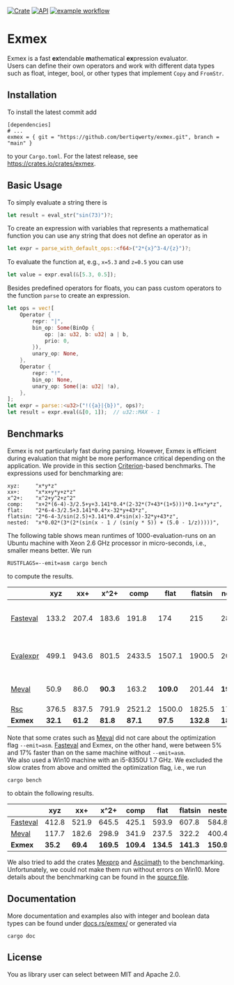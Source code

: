 [![Crate](https://img.shields.io/crates/v/exmex.svg)](https://crates.io/crates/exmex)
[![API](https://docs.rs/exmex/badge.svg)](https://docs.rs/exmex)
[![example workflow](https://github.com/bertiqwerty/exmex/actions/workflows/rust.yml/badge.svg)](https://github.com/bertiqwerty/exmex)
# Exmex

Exmex is a fast **ex**tendable **m**athematical **ex**pression evaluator.  
Users can define their own operators and work with different data types such
as float, integer, bool, or other types that implement `Copy` and `FromStr`.

## Installation
To install the latest commit add
```
[dependencies]
# ...
exmex = { git = "https://github.com/bertiqwerty/exmex.git", branch = "main" }
```
to your `Cargo.toml`. For the latest release, see https://crates.io/crates/exmex.

## Basic Usage
To simply evaluate a string there is
```rust
let result = eval_str("sin(73)")?;
```
To create an expression with variables that represents a mathematical function you can
use any string that does not define an operator as in
```rust
let expr = parse_with_default_ops::<f64>("2*{x}^3-4/{z}")?;
```
To evaluate the function at, e.g., `x=5.3` and `z=0.5` you can use
```rust
let value = expr.eval(&[5.3, 0.5]);
```
Besides predefined operators for floats, you can pass custom operators to the 
function `parse` to create an expression. 
```rust
let ops = vec![
    Operator {
        repr: "|",
        bin_op: Some(BinOp {
            op: |a: u32, b: u32| a | b,
            prio: 0,
        }),
        unary_op: None,
    },
    Operator {
        repr: "!",
        bin_op: None,
        unary_op: Some(|a: u32| !a),
    },
];
let expr = parse::<u32>("!({a}|{b})", ops)?;
let result = expr.eval(&[0, 1]);  // u32::MAX - 1
```

## Benchmarks

Exmex is not particularly fast during parsing. However, Exmex is efficient during evaluation
that might be more performance critical depending on the application. 
We provide in this section [Criterion](https://docs.rs/criterion/0.3.4/criterion/)-based benchmarks. The expressions used for benchmarking are:
```
xyz:     "x*y*z"
xx+:     "x*x+y*y+z*z"
x^2+:    "x^2+y^2+z^2"
comp:    "x+2*(6-4)-3/2.5+y+3.141*0.4*(2-32*(7+43*(1+5)))*0.1+x*y*z",
flat:    "2*6-4-3/2.5+3.141*0.4*x-32*y+43*z",
flatsin: "2*6-4-3/sin(2.5)+3.141*0.4*sin(x)-32*y+43*z",
nested:  "x*0.02*(3*(2*(sin(x - 1 / (sin(y * 5)) + (5.0 - 1/z)))))",
```
The following
table shows mean runtimes of 1000-evaluation-runs on an Ubuntu machine with Xeon 2.6 GHz processor in micro-seconds, i.e., smaller means better.
We run 
```
RUSTFLAGS=--emit=asm cargo bench
```
to compute the results.

|        |xyz|xx+|x^2+|comp|flat|flatsin|nested| comment|
|--------|---------------|----------|----------|---|--------|---|---|---|
|[Fasteval](https://docs.rs/fasteval/0.2.4/fasteval/)|133.2|207.4|183.6|191.8|174| 215|285.8|supports a faster, unsafe mode|
|[Evalexpr](https://docs.rs/evalexpr/6.3.0/evalexpr/)|499.1|943.6|801.5|2433.5|1507.1|1900.5|2011.7| supports more than just math. expressions|
|[Meval](https://docs.rs/meval/0.2.0/meval/)   |50.9|86.0| **90.3**|163.2|**109.0**|201.44|**195.9**|only `f64`, no custom operators|
|[Rsc](https://docs.rs/rsc/2.0.0/rsc/)     |376.5|837.5|791.9|2521.2|1500.0|1825.5|1732.8|
|**Exmex**   |**32.1**|**61.2**|**81.8**|**87.1**|**97.5**|**132.8**|**180.3**|

Note that some crates such as [Meval](https://docs.rs/meval/0.2.0/meval/) did not care 
about the optimization flag `--emit=asm`. [Fasteval](https://docs.rs/fasteval/0.2.4/fasteval/) 
and Exmex, on the other hand, were between 5% and 17% faster than on the same machine without `--emit=asm`.  
We also used a Win10 machine with an i5-8350U 1.7 GHz. We excluded the slow crates from above and
omitted the optimization flag, i.e., we run
```
cargo bench
```
to obtain the following results.

|        |xyz|xx+|x^2+|comp|flat|flatsin|nested|
|--------|---------------|----------|----------|---|--------|---|---|
|[Fasteval](https://docs.rs/fasteval/0.2.4/fasteval/)|412.8|521.9|645.5| 425.1|593.9|607.8|584.84|
|[Meval](https://docs.rs/meval/0.2.0/meval/)|117.7|182.6|298.9|341.9|237.5|322.2|400.4|
|**Exmex**|**35.2**|**69.4**|**169.5**|**109.4**|**134.5**|**141.3**|**150.9**|

We also tried to add the crates [Mexprp](https://docs.rs/mexprp/0.3.0/mexprp/) and [Asciimath](https://docs.rs/asciimath/0.8.8/asciimath/) to the benchmarking. Unfortunately, we could not make them run without errors on Win10. More details about the benchmarking can be found in the [source file](https://github.com/bertiqwerty/exmex/blob/main/benches/benchmark.rs).

## Documentation
More documentation and examples also with integer and boolean data types can be found under [docs.rs/exmex/](https://docs.rs/exmex/) or generated via
```
cargo doc
```

## License
You as library user can select between MIT and Apache 2.0.

